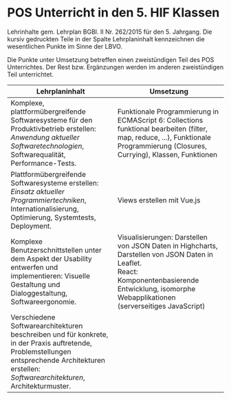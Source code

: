 # POS Unterricht in den 5. HIF Klassen

Lehrinhalte gem. Lehrplan BGBl. II Nr. 262/2015 für den 5. Jahrgang. Die kursiv gedruckten Teile in der 
Spalte Lehrplaninhalt kennzeichnen die wesentlichen Punkte im Sinne der LBVO.

Die Punkte unter Umsetzung betreffen einen zweistündigen Teil des POS Unterrichtes. Der Rest bzw. Ergänzungen 
werden im anderen zweistündigen Teil unterrichtet.

| Lehrplaninhalt                                                                                                                                                                                	| Umsetzung                                                                                                                                                                     	| 
| ----------------------------------------------------------------------------------------------------------------------------------------------------------------------------------------------	| ------------------------------------------------------------------------------------------------------------------------------------------------------------------------------	| 
| Komplexe, plattformübergreifende Softwaresysteme für den Produktivbetrieb erstellen: *Anwendung aktueller Softwaretechnologien*, Softwarequalität, Performance-Tests.                           	| Funktionale Programmierung in ECMAScript 6: Collections funktional bearbeiten (filter, map, reduce, ...), Funktionale Programmierung (Closures, Currying), Klassen, Funktionen	| 
| Plattformübergreifende Softwaresysteme erstellen: *Einsatz aktueller Programmiertechniken*, Internationalisierung, Optimierung, Systemtests, Deployment.                                        	| Views erstellen mit Vue.js                                                                                                                         	| 
| Komplexe Benutzerschnittstellen unter dem Aspekt der Usability entwerfen und implementieren: Visuelle Gestaltung und Dialoggestaltung, Softwareergonomie.                                     	| Visualisierungen: Darstellen von JSON Daten in Highcharts, Darstellen von JSON Daten in Leaflet.<br>React: Komponentenbasierende Entwicklung, isomorphe Webapplikationen (serverseitiges JavaScript)       	| 
| Verschiedene Softwarearchitekturen beschreiben und für konkrete, in der Praxis auftretende, Problemstellungen entsprechende Architekturen erstellen: *Softwarearchitekturen*, Architekturmuster.	|                                                                                                                                                                               	| 





